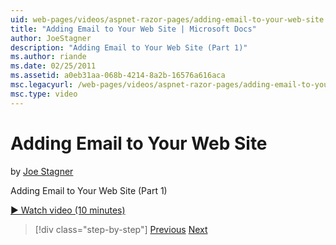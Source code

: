 ```yaml
---
uid: web-pages/videos/aspnet-razor-pages/adding-email-to-your-web-site
title: "Adding Email to Your Web Site | Microsoft Docs"
author: JoeStagner
description: "Adding Email to Your Web Site (Part 1)"
ms.author: riande
ms.date: 02/25/2011
ms.assetid: a0eb31aa-068b-4214-8a2b-16576a616aca
msc.legacyurl: /web-pages/videos/aspnet-razor-pages/adding-email-to-your-web-site
msc.type: video
---
```

# Adding Email to Your Web Site

by [Joe Stagner](https://github.com/JoeStagner)

Adding Email to Your Web Site (Part 1)

[&#9654; Watch video (10 minutes)](https://channel9.msdn.com/Blogs/ASP-NET-Site-Videos/adding-email-to-your-web-site)

> [!div class="step-by-step"]
> [Previous](working-with-video.md)
> [Next](adding-search-to-your-web-site.md)
